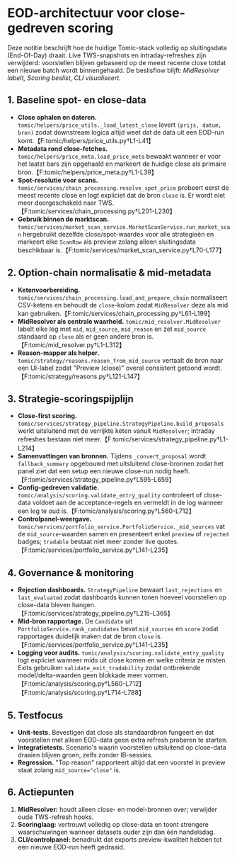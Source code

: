 # EOD-architectuur voor close-gedreven scoring

Deze notitie beschrijft hoe de huidige Tomic-stack volledig op sluitingsdata
(End-Of-Day) draait. Live TWS-snapshots en intraday-refreshes zijn verwijderd:
voorstellen blijven gebaseerd op de meest recente close totdat een nieuwe batch
wordt binnengehaald. De beslisflow blijft: *MidResolver labelt, Scoring beslist,
CLI visualiseert*.

## 1. Baseline spot- en close-data
- **Close ophalen en dateren.** `tomic/helpers/price_utils._load_latest_close`
  levert `(prijs, datum, bron)` zodat downstream logica altijd weet dat de data
  uit een EOD-run komt.【F:tomic/helpers/price_utils.py†L1-L41】
- **Metadata rond close-fetches.** `tomic/helpers/price_meta.load_price_meta`
  bewaakt wanneer er voor het laatst bars zijn opgehaald en markeert de huidige
  close als primaire bron.【F:tomic/helpers/price_meta.py†L1-L39】
- **Spot-resolutie voor scans.** `tomic/services/chain_processing.resolve_spot_price`
  probeert eerst de meest recente close en logt expliciet dat de bron `close`
  is. Er wordt niet meer doorgeschakeld naar TWS.【F:tomic/services/chain_processing.py†L201-L230】
- **Gebruik binnen de marktscan.** `tomic/services/market_scan_service.MarketScanService.run_market_scan`
  hergebruikt dezelfde close/spot-waardes voor alle strategieën en markeert
  elke `ScanRow` als preview zolang alleen sluitingsdata beschikbaar is.【F:tomic/services/market_scan_service.py†L70-L177】

## 2. Option-chain normalisatie & mid-metadata
- **Ketenvoorbereiding.** `tomic/services/chain_processing.load_and_prepare_chain`
  normaliseert CSV-ketens en behoudt de `close`-kolom zodat `MidResolver`
  deze als mid kan gebruiken.【F:tomic/services/chain_processing.py†L61-L199】
- **MidResolver als centrale waarheid.** `tomic/mid_resolver.MidResolver`
  labelt elke leg met `mid`, `mid_source`, `mid_reason` en zet `mid_source`
  standaard op `close` als er geen andere bron is.【F:tomic/mid_resolver.py†L1-L312】
- **Reason-mapper als helper.** `tomic/strategy/reasons.reason_from_mid_source`
  vertaalt de bron naar een UI-label zodat "Preview (close)" overal
  consistent getoond wordt.【F:tomic/strategy/reasons.py†L121-L147】

## 3. Strategie-scoringspijplijn
- **Close-first scoring.** `tomic/services/strategy_pipeline.StrategyPipeline.build_proposals`
  werkt uitsluitend met de verrijkte keten vanuit `MidResolver`; intraday
  refreshes bestaan niet meer.【F:tomic/services/strategy_pipeline.py†L1-L214】
- **Samenvattingen van bronnen.** Tijdens `_convert_proposal` wordt
  `fallback_summary` opgebouwd met uitsluitend close-bronnen zodat het panel
  ziet dat een setup een nieuwe close-run nodig heeft.【F:tomic/services/strategy_pipeline.py†L595-L659】
- **Config-gedreven validatie.** `tomic/analysis/scoring.validate_entry_quality`
  controleert of close-data voldoet aan de acceptance-regels en vermeldt in de
  log wanneer een leg te oud is.【F:tomic/analysis/scoring.py†L560-L712】
- **Controlpanel-weergave.** `tomic/services/portfolio_service.PortfolioService._mid_sources`
  vat de `mid_source`-waarden samen en presenteert enkel `preview` of `rejected`
  badges; `tradable` bestaat niet meer zonder live quotes.【F:tomic/services/portfolio_service.py†L141-L235】

## 4. Governance & monitoring
- **Rejection dashboards.** `StrategyPipeline` bewaart `last_rejections` en
  `last_evaluated` zodat dashboards kunnen tonen hoeveel voorstellen op
  close-data bleven hangen.【F:tomic/services/strategy_pipeline.py†L215-L365】
- **Mid-bron rapportage.** De `Candidate` uit `PortfolioService.rank_candidates`
  bevat `mid_sources` en `score` zodat rapportages duidelijk maken dat de bron
  `close` is.【F:tomic/services/portfolio_service.py†L141-L235】
- **Logging voor audits.** `tomic/analysis/scoring.validate_entry_quality` logt
  expliciet wanneer mids uit close komen en welke criteria ze misten. Exits
  gebruiken `validate_exit_tradability` zodat ontbrekende model/delta-waarden
  geen blokkade meer vormen.【F:tomic/analysis/scoring.py†L560-L712】【F:tomic/analysis/scoring.py†L714-L788】

## 5. Testfocus
- **Unit-tests.** Bevestigen dat close als standaardbron fungeert en dat
  voorstellen met alleen EOD-data geen extra refresh proberen te starten.
- **Integratietests.** Scenario's waarin voorstellen uitsluitend op close-data
  draaien blijven groen, zelfs zonder IB-sessies.
- **Regression.** "Top reason" rapporteert altijd dat een voorstel in preview
  staat zolang `mid_source="close"` is.

## 6. Actiepunten
1. **MidResolver:** houdt alleen close- en model-bronnen over; verwijder oude
   TWS-refresh hooks.
2. **Scoringlaag:** vertrouwt volledig op close-data en toont strengere waarschuwingen
   wanneer datasets ouder zijn dan één handelsdag.
3. **CLI/controlpanel:** benadrukt dat exports preview-kwaliteit hebben tot een
   nieuwe EOD-run heeft gedraaid.
